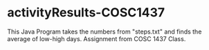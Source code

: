 # activityResults-COSC1437
 This Java Program takes the numbers from "steps.txt" and finds the average of low-high days. Assignment from COSC 1437 Class.
